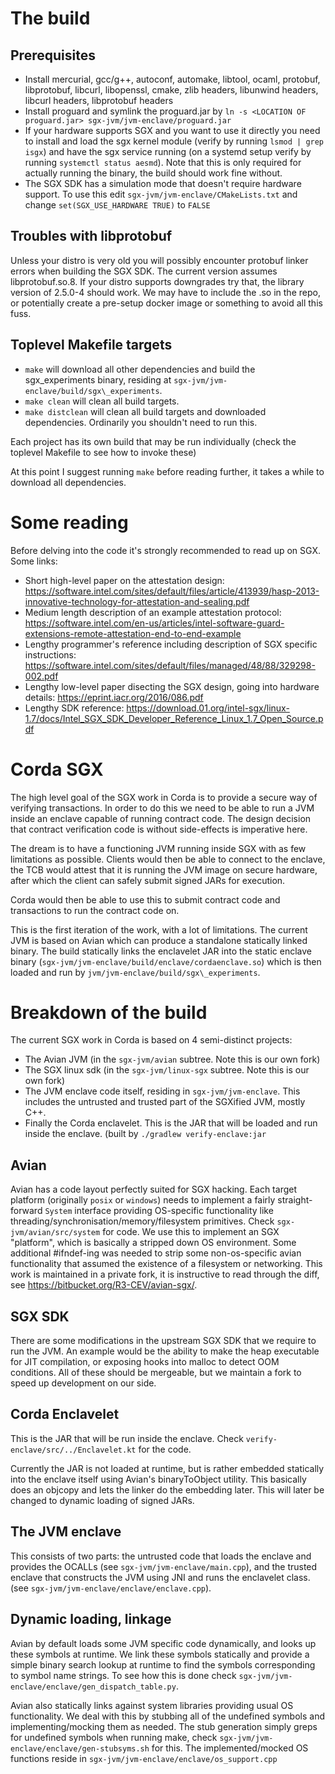 The build
=========

Prerequisites
-------------

* Install mercurial, gcc/g++, autoconf, automake, libtool, ocaml, protobuf, libprotobuf, libcurl, libopenssl, cmake, zlib headers, libunwind headers, libcurl headers, libprotobuf headers
* Install proguard and symlink the proguard.jar by `ln -s <LOCATION OF proguard.jar> sgx-jvm/jvm-enclave/proguard.jar`
* If your hardware supports SGX and you want to use it directly you need to install and load the sgx kernel module (verify by running `lsmod | grep isgx`) and have the sgx service running (on a systemd setup verify by running `systemctl status aesmd`). Note that this is only required for actually running the binary, the build should work fine without.
* The SGX SDK has a simulation mode that doesn't require hardware support. To use this edit `sgx-jvm/jvm-enclave/CMakeLists.txt` and change `set(SGX_USE_HARDWARE TRUE)` to `FALSE`

Troubles with libprotobuf
-------------------------

Unless your distro is very old you will possibly encounter protobuf linker errors when building the SGX SDK. The current version assumes libprotobuf.so.8. If your distro supports downgrades try that, the library version of 2.5.0-4 should work. We may have to include the .so in the repo, or potentially create a pre-setup docker image or something to avoid all this fuss.

Toplevel Makefile targets
-------------------------

* `make` will download all other dependencies and build the sgx\_experiments binary, residing at `sgx-jvm/jvm-enclave/build/sgx\_experiments`.
* `make clean` will clean all build targets.
* `make distclean` will clean all build targets and downloaded dependencies. Ordinarily you shouldn't need to run this.

Each project has its own build that may be run individually (check the toplevel Makefile to see how to invoke these)

At this point I suggest running `make` before reading further, it takes a while to download all dependencies.

Some reading
============

Before delving into the code it's strongly recommended to read up on SGX. Some links:

* Short high-level paper on the attestation design: https://software.intel.com/sites/default/files/article/413939/hasp-2013-innovative-technology-for-attestation-and-sealing.pdf
* Medium length description of an example attestation protocol: https://software.intel.com/en-us/articles/intel-software-guard-extensions-remote-attestation-end-to-end-example
* Lengthy programmer's reference including description of SGX specific instructions: https://software.intel.com/sites/default/files/managed/48/88/329298-002.pdf
* Lengthy low-level paper disecting the SGX design, going into hardware details: https://eprint.iacr.org/2016/086.pdf
* Lengthy SDK reference: https://download.01.org/intel-sgx/linux-1.7/docs/Intel_SGX_SDK_Developer_Reference_Linux_1.7_Open_Source.pdf


Corda SGX
=========

The high level goal of the SGX work in Corda is to provide a secure way of verifying transactions. In order to do this we need to be able to run a JVM inside an enclave capable of running contract code. The design decision that contract verification code is without side-effects is imperative here.

The dream is to have a functioning JVM running inside SGX with as few limitations as possible. Clients would then be able to connect to the enclave, the TCB would attest that it is running the JVM image on secure hardware, after which the client can safely submit signed JARs for execution.

Corda would then be able to use this to submit contract code and transactions to run the contract code on.

This is the first iteration of the work, with a lot of limitations. The current JVM is based on Avian which can produce a standalone statically linked binary. The build statically links the enclavelet JAR into the static enclave binary (`sgx-jvm/jvm-enclave/build/enclave/cordaenclave.so`) which is then loaded and run by `jvm/jvm-enclave/build/sgx\_experiments`.

Breakdown of the build
======================

The current SGX work in Corda is based on 4 semi-distinct projects:

* The Avian JVM (in the `sgx-jvm/avian` subtree. Note this is our own fork)
* The SGX linux sdk (in the `sgx-jvm/linux-sgx` subtree. Note this is our own fork)
* The JVM enclave code itself, residing in `sgx-jvm/jvm-enclave`. This includes the untrusted and trusted part of the SGXified JVM, mostly C++.
* Finally the Corda enclavelet. This is the JAR that will be loaded and run inside the enclave. (built by `./gradlew verify-enclave:jar`

Avian
-----

Avian has a code layout perfectly suited for SGX hacking. Each target platform (originally `posix` or `windows`) needs to implement a fairly straight-forward `System` interface providing OS-specific functionality like threading/synchronisation/memory/filesystem primitives. Check `sgx-jvm/avian/src/system` for code. We use this to implement an SGX "platform", which is basically a stripped down OS environment. Some additional #ifndef-ing was needed to strip some non-os-specific avian functionality that assumed the existence of a filesystem or networking. This work is maintained in a private fork, it is instructive to read through the diff, see https://bitbucket.org/R3-CEV/avian-sgx/.

SGX SDK
-------

There are some modifications in the upstream SGX SDK that we require to run the JVM. An example would be the ability to make the heap executable for JIT compilation, or exposing hooks into malloc to detect OOM conditions. All of these should be mergeable, but we maintain a fork to speed up development on our side.

Corda Enclavelet
----------------

This is the JAR that will be run inside the enclave. Check `verify-enclave/src/../Enclavelet.kt` for the code.

Currently the JAR is not loaded at runtime, but is rather embedded statically into the enclave itself using Avian's binaryToObject utility. This basically does an objcopy and lets the linker do the embedding later. This will later be changed to dynamic loading of signed JARs.

The JVM enclave
---------------

This consists of two parts: the untrusted code that loads the enclave and provides the OCALLs (see `sgx-jvm/jvm-enclave/main.cpp`), and the trusted enclave that constructs the JVM using JNI and runs the enclavelet class. (see `sgx-jvm/jvm-enclave/enclave/enclave.cpp`).

Dynamic loading, linkage
------------------------

Avian by default loads some JVM specific code dynamically, and looks up these symbols at runtime. We link these symbols statically and provide a simple binary search lookup at runtime to find the symbols corresponding to symbol name strings. To see how this is done check `sgx-jvm/jvm-enclave/enclave/gen_dispatch_table.py`.

Avian also statically links against system libraries providing usual OS functionality. We deal with this by stubbing all of the undefined symbols and implementing/mocking them as needed. The stub generation simply greps for undefined symbols when running make, check `sgx-jvm/jvm-enclave/enclave/gen-stubsyms.sh` for this. The implemented/mocked OS functions reside in `sgx-jvm/jvm-enclave/enclave/os_support.cpp`
